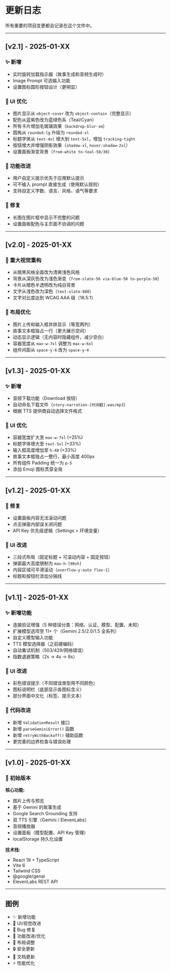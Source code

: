 # 更新日志

所有重要的项目变更都会记录在这个文件中。

---

## [v2.1] - 2025-01-XX

### ✨ 新增
- 实时旋转加载指示器（故事生成和音频生成时）
- Image Prompt 可选输入功能
- 设置图标圆形按钮设计（更明显）

### 🎨 UI 优化
- 图片显示从 `object-cover` 改为 `object-contain`（完整显示）
- 配色从蓝紫色改为蓝绿色系（Teal/Cyan）
- 所有卡片增加毛玻璃效果（`backdrop-blur-sm`）
- 圆角从 `rounded-lg` 升级为 `rounded-xl`
- 标题字体从 `text-4xl` 增大到 `text-5xl`，增加 `tracking-tight`
- 按钮增大并增强阴影效果（`shadow-xl`, `hover:shadow-2xl`）
- 设置面板渐变背景（`from-white to-teal-50/30`）

### 🔧 功能改进
- 用户自定义提示优先于应用默认提示
- 可不输入 prompt 直接生成（使用默认规则）
- 支持自定义字数、语言、风格、语气等要求

### 🐛 修复
- 长图在图片框中显示不完整的问题
- 设置面板配色与主页面不协调的问题

---

## [v2.0] - 2025-01-XX

### 🎨 重大视觉重构
- 从暗黑风格全面改为清爽浅色风格
- 背景从深灰色改为浅色渐变（`from-slate-50 via-blue-50 to-purple-50`）
- 卡片从暗色半透明改为纯白背景
- 文字从浅色改为深色（`text-slate-800`）
- 文字对比度达到 WCAG AAA 级（16.5:1）

### 📐 布局优化
- 图片上传和输入框并排显示（等宽两列）
- 故事文本框独占一行（更大展示空间）
- 动态显示逻辑（无内容时隐藏组件，减少空白）
- 容器宽度从 `max-w-7xl` 调整为 `max-w-6xl`
- 组件间距从 `space-y-6` 改为 `space-y-4`

---

## [v1.3] - 2025-01-XX

### ✨ 新增
- 音频下载功能（Download 按钮）
- 自动命名下载文件（`story-narration-[时间戳].wav/mp3`）
- 根据 TTS 提供商自动选择文件格式

### 📐 UI 优化
- 容器宽度扩大至 `max-w-7xl` (+25%)
- 标题字体增大至 `text-5xl` (+33%)
- 输入框高度增加至 `h-48` (+33%)
- 故事文本框独占一整行，最小高度 400px
- 所有组件 Padding 统一为 `p-5`
- 添加 Emoji 图标贯穿全局

---

## [v1.2] - 2025-01-XX

### 🐛 修复
- 设置面板内容无法滚动问题
- 点击弹窗内部误关闭问题
- API Key 优先级逻辑（Settings > 环境变量）

### 🎨 UI 改进
- 三段式布局（固定标题 + 可滚动内容 + 固定按钮）
- 弹窗最大高度限制为 `max-h-[90vh]`
- 内容区域可平滑滚动（`overflow-y-auto flex-1`）
- 标题和按钮栏添加分隔线

---

## [v1.1] - 2025-01-XX

### ✨ 新增功能
- 连接验证增强（5 种错误分类：网络、认证、模型、配置、未知）
- 扩展模型选项至 11+ 个（Gemini 2.5/2.0/1.5 全系列）
- 自定义模型输入功能
- TTS 模型选择器（之前硬编码）
- 自动重试机制（503/429/网络错误）
- 指数退避策略（2s → 4s → 8s）

### 🎨 UI 改进
- 彩色错误提示（不同错误类型用不同颜色）
- 图标说明栏（底部显示各图标含义）
- 部分界面中文化（标签、提示文本）

### 🔧 代码改进
- 新增 `ValidationResult` 接口
- 新增 `parseGeminiError()` 函数
- 新增 `retryWithBackoff()` 辅助函数
- 更完善的边界检查与错误处理

---

## [v1.0] - 2025-01-XX

### 🎉 初始版本

**核心功能:**
- 图片上传与预览
- 基于 Gemini 的故事生成
- Google Search Grounding 支持
- 双 TTS 引擎（Gemini / ElevenLabs）
- 音频播放器
- 设置面板（模型配置、API Key 管理）
- localStorage 持久化设置

**技术栈:**
- React 19 + TypeScript
- Vite 6
- Tailwind CSS
- @google/genai
- ElevenLabs REST API

---

## 图例

- ✨ 新增功能
- 🎨 UI/视觉改进
- 🐛 Bug 修复
- 🔧 功能改进/优化
- 📐 布局调整
- 🔒 安全更新
- 📝 文档更新
- ⚡ 性能优化
